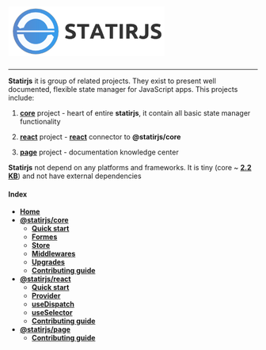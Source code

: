 # <img src='https://raw.githubusercontent.com/statirjs/page/master/assets/statirjs_text.png' height='100' alt='Statirjs Logo' aria-label='statirjs' />

---

**Statirjs** it is group of related projects. They exist to present well documented, flexible state manager for JavaScript apps. This projects include:

1. [**core**](/content/core/home.md) project - heart of entire **statirjs**, it contain all basic state manager functionality

2. [**react**](/content/react/home.md) project - [**react**](https://reactjs.org/) connector to **@statirjs/core**

3. [**page**](/content/page/home.md) project - documentation knowledge center

**Statirjs** not depend on any platforms and frameworks. It is tiny (core ~ [**2.2 KB**](https://bundlephobia.com/result?p=@statirjs/core)) and not have external dependencies

#### Index

- [**Home**](/home.md)
- [**@statirjs/core**](/content/core/home.md)
  - [**Quick start**](/content/core/quick_start.md)
  - [**Formes**](/content/core/formes.md)
  - [**Store**](/content/core/store.md)
  - [**Middlewares**](/content/core/middlewares.md)
  - [**Upgrades**](/content/core/upgrades.md)
  - [**Contributing guide**](/content/core/contributing_guide.md)
- [**@statirjs/react**](/content/react/home.md)
  - [**Quick start**](/content/react/quick_start.md)
  - [**Provider**](/content/react/provider.md)
  - [**useDispatch**](/content/react/use_dispatch.md)
  - [**useSelector**](/content/react/use_selector.md)
  - [**Contributing guide**](/content/react/contributing_guide.md)
- [**@statirjs/page**](/content/page/home.md)
  - [**Contributing guide**](/content/page/contributing_guide.md)
